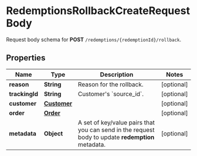 

# RedemptionsRollbackCreateRequestBody

Request body schema for **POST** `/redemptions/{redemptionId}/rollback`.

## Properties

| Name | Type | Description | Notes |
|------------ | ------------- | ------------- | -------------|
|**reason** | **String** | Reason for the rollback. |  [optional] |
|**trackingId** | **String** | Customer&#39;s &#x60;source_id&#x60;. |  [optional] |
|**customer** | [**Customer**](Customer.md) |  |  [optional] |
|**order** | [**Order**](Order.md) |  |  [optional] |
|**metadata** | **Object** | A set of key/value pairs that you can send in the request body to update **redemption** metadata. |  [optional] |



